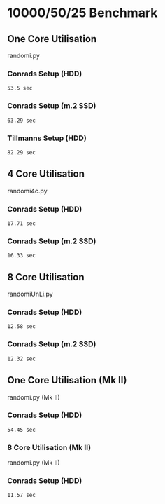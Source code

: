# 10000/50/25 Benchmark

## One Core Utilisation

randomi.py

### Conrads Setup (HDD)
	53.5 sec

### Conrads Setup (m.2 SSD)
	63.29 sec

### Tillmanns Setup (HDD)
	82.29 sec

## 4 Core Utilisation

randomi4c.py

### Conrads Setup (HDD)
	17.71 sec

### Conrads Setup (m.2 SSD)
	16.33 sec

## 8 Core Utilisation

randomiUnLi.py

### Conrads Setup (HDD)
	12.58 sec

### Conrads Setup (m.2 SSD)
	12.32 sec

## One Core Utilisation (Mk II)

randomi.py (Mk II)

### Conrads Setup (HDD)
	54.45 sec

### 8 Core Utilisation (Mk II)

randomi.py (Mk II)

### Conrads Setup (HDD)
	11.57 sec